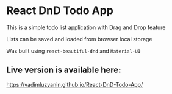 React DnD Todo App
==========================

This is a simple todo list application with Drag and Drop feature

Lists can be saved and loaded from browser local storage

Was built using `react-beautiful-dnd` and `Material-UI`

Live version is available here: 
------------------------------
https://vadimluzyanin.github.io/React-DnD-Todo-App/
